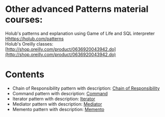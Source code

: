 # Other advanced Patterns material courses:
Holub's patterns and explanation using Game of Life and SQL interpreter [Hhttps://holub.com/patterns](https://holub.com/patterns/)  
Holub's Oreilly classes: [http://shop.oreilly.com/product/0636920043942.do](http://shop.oreilly.com/product/0636920043942.do)  


# Contents
* Chain of Responsibility pattern with description: [Chain of Responsibility](https://github.com/Glareone/Design-Patterns/tree/master/DesignPatterns/ChainOfResponsibility)  
* Command pattern with description: [Command](https://github.com/Glareone/Design-Patterns/tree/master/DesignPatterns/Command)  
* Iterator pattern with description: [Iterator](https://github.com/Glareone/Design-Patterns/tree/master/DesignPatterns/Iterator)  
* Mediator pattern with description: [Mediator](https://github.com/Glareone/Design-Patterns/tree/master/DesignPatterns/Mediator)  
* Memento pattern with description: [Memento](https://github.com/Glareone/Design-Patterns/tree/master/DesignPatterns/Memento)  
